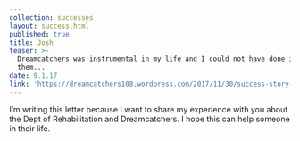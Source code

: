 ```yaml
---
collection: successes
layout: success.html
published: true
title: Josh
teaser: >-
  Dreamcatchers was instrumental in my life and I could not have done it without
  them...
date: 9.1.17
link: 'https://dreamcatchers108.wordpress.com/2017/11/30/success-story-josh/'
---
```

I’m writing this letter because I want to share my experience with you about the Dept of Rehabilitation and Dreamcatchers.  I hope this can help someone in their life.

